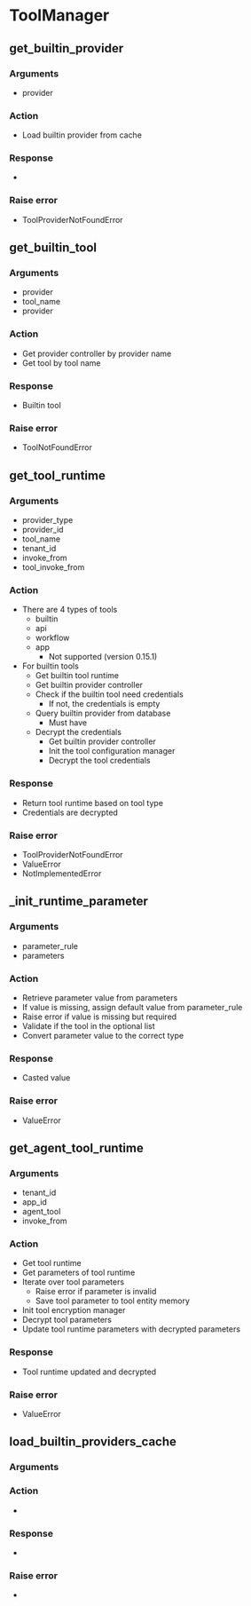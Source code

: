 # ToolManager

## 

## get_builtin_provider
### Arguments
- provider
### Action
- Load builtin provider from cache
### Response
- 
### Raise error
- ToolProviderNotFoundError

## get_builtin_tool
### Arguments
- provider
- tool_name
- provider
### Action
- Get provider controller by provider name
- Get tool by tool name
### Response
- Builtin tool
### Raise error
- ToolNotFoundError

## get_tool_runtime
### Arguments
- provider_type
- provider_id
- tool_name
- tenant_id
- invoke_from
- tool_invoke_from
### Action
- There are 4 types of tools
    - builtin
    - api
    - workflow
    - app
        - Not supported (version 0.15.1)
- For builtin tools
    - Get builtin tool runtime
    - Get builtin provider controller
    - Check if the builtin tool need credentials
        - If not, the credentials is empty
    - Query builtin provider from database
        - Must have
    - Decrypt the credentials
        - Get builtin provider controller
        - Init the tool configuration manager
        - Decrypt the tool credentials
### Response
- Return tool runtime based on tool type
- Credentials are decrypted
### Raise error
- ToolProviderNotFoundError
- ValueError
- NotImplementedError

## _init_runtime_parameter
### Arguments
- parameter_rule
- parameters
### Action
- Retrieve parameter value from parameters
- If value is missing, assign default value from parameter_rule
- Raise error if value is missing but required
- Validate if the tool in the optional list
- Convert parameter value to the correct type
### Response
- Casted value
### Raise error
- ValueError

## get_agent_tool_runtime
### Arguments
- tenant_id
- app_id
- agent_tool
- invoke_from
### Action
- Get tool runtime
- Get parameters of tool runtime
- Iterate over tool parameters
    - Raise error if parameter is invalid
    - Save tool parameter to tool entity memory
- Init tool encryption manager
- Decrypt tool parameters
- Update tool runtime parameters with decrypted parameters
### Response
- Tool runtime updated and decrypted
### Raise error
- ValueError

## load_builtin_providers_cache
### Arguments
### Action
- 
### Response
- 
### Raise error
- 